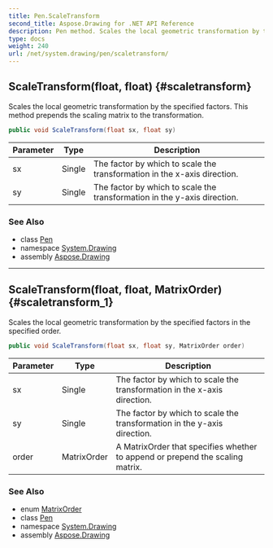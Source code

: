 ```yaml
---
title: Pen.ScaleTransform
second_title: Aspose.Drawing for .NET API Reference
description: Pen method. Scales the local geometric transformation by the specified factors. This method prepends the scaling matrix to the transformation
type: docs
weight: 240
url: /net/system.drawing/pen/scaletransform/
---
```

## ScaleTransform(float, float) {#scaletransform}

Scales the local geometric transformation by the specified factors. This method prepends the scaling matrix to the transformation.

```csharp
public void ScaleTransform(float sx, float sy)
```

| Parameter | Type | Description |
| --- | --- | --- |
| sx | Single | The factor by which to scale the transformation in the x-axis direction. |
| sy | Single | The factor by which to scale the transformation in the y-axis direction. |

### See Also

* class [Pen](../)
* namespace [System.Drawing](../../pen/)
* assembly [Aspose.Drawing](../../../)

---

## ScaleTransform(float, float, MatrixOrder) {#scaletransform_1}

Scales the local geometric transformation by the specified factors in the specified order.

```csharp
public void ScaleTransform(float sx, float sy, MatrixOrder order)
```

| Parameter | Type | Description |
| --- | --- | --- |
| sx | Single | The factor by which to scale the transformation in the x-axis direction. |
| sy | Single | The factor by which to scale the transformation in the y-axis direction. |
| order | MatrixOrder | A MatrixOrder that specifies whether to append or prepend the scaling matrix. |

### See Also

* enum [MatrixOrder](../../../system.drawing.drawing2d/matrixorder/)
* class [Pen](../)
* namespace [System.Drawing](../../pen/)
* assembly [Aspose.Drawing](../../../)


